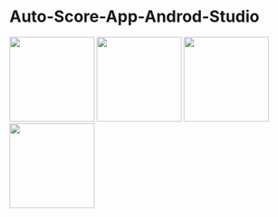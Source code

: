 # Auto-Score-App-Androd-Studio

<img src="https://user-images.githubusercontent.com/61656752/160021838-e615686e-14bc-4d03-8427-01996661b0f8.jpg" width="150px">
<img src="https://user-images.githubusercontent.com/61656752/160022161-8881729f-cd96-410e-a020-c217a7557721.jpg" width="150px">
<img src="https://user-images.githubusercontent.com/61656752/160022166-1dbd488c-6e6c-4304-8d8a-6860acda7539.jpg" width="150px">
<img src="https://user-images.githubusercontent.com/61656752/160022167-f33aa961-cfc7-41a4-9080-e5d0a4574351.jpg" width="150px">
